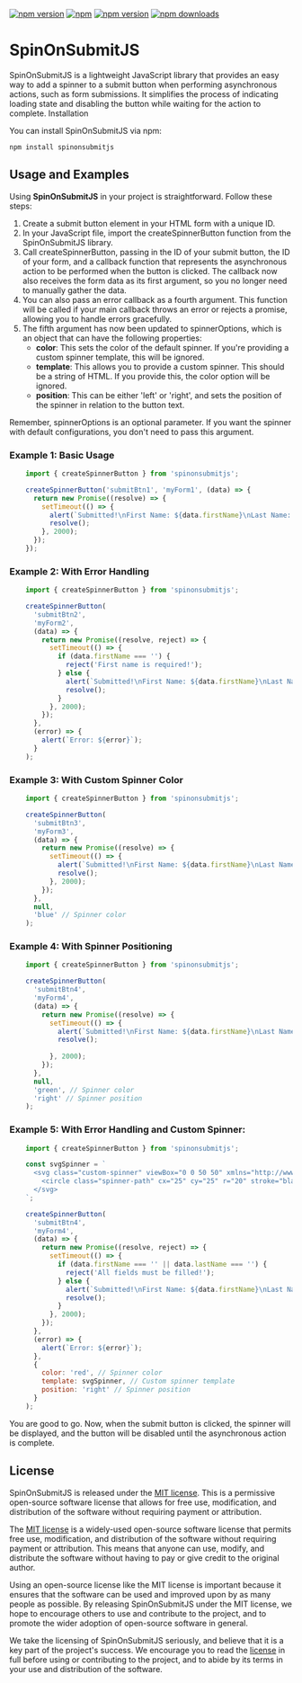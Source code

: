 [![npm version](https://img.shields.io/npm/v/spinonsubmitjs)](https://img.shields.io/npm/v/spinonsubmitjs)
[![npm](https://img.shields.io/npm/l/spinonsubmitjs?style=flat-square)](https://img.shields.io/npm/l/spinonsubmitjs?style=flat-square)
[![npm version](https://img.shields.io/bundlephobia/min/spinonsubmitjs)](https://img.shields.io/bundlephobia/min/spinonsubmitjs)
[![npm downloads](https://img.shields.io/npm/dm/spinonsubmitjs)](https://img.shields.io/npm/dm/spinonsubmitjs)



# SpinOnSubmitJS

SpinOnSubmitJS is a lightweight JavaScript library that provides an easy way to add a spinner to a submit button when performing asynchronous actions, such as form submissions. It simplifies the process of indicating loading state and disabling the button while waiting for the action to complete.
Installation

You can install SpinOnSubmitJS via npm:

```shell
npm install spinonsubmitjs
```

## Usage and Examples

Using **SpinOnSubmitJS** in your project is straightforward. Follow these steps:

1. Create a submit button element in your HTML form with a unique ID.
2. In your JavaScript file, import the createSpinnerButton function from the SpinOnSubmitJS library.
3. Call createSpinnerButton, passing in the ID of your submit button, the ID of your form, and a callback function that represents the asynchronous action to be performed when the button is clicked. The callback now also receives the form data as its first argument, so you no longer need to manually gather the data.
4. You can also pass an error callback as a fourth argument. This function will be called if your main callback throws an error or rejects a promise, allowing you to handle errors gracefully.
5. The fifth argument has now been updated to spinnerOptions, which is an object that can have the following properties:
	- **color**: This sets the color of the default spinner. If you're providing a custom spinner template, this will be ignored.
	- **template**: This allows you to provide a custom spinner. This should be a string of HTML. If you provide this, the color option will be ignored.
	- **position**: This can be either 'left' or 'right', and sets the position of the spinner in relation to the button text.

Remember, spinnerOptions is an optional parameter. If you want the spinner with default configurations, you don't need to pass this argument.

### Example 1: Basic Usage
```javascript 
    import { createSpinnerButton } from 'spinonsubmitjs';

    createSpinnerButton('submitBtn1', 'myForm1', (data) => {
      return new Promise((resolve) => {
        setTimeout(() => {
          alert(`Submitted!\nFirst Name: ${data.firstName}\nLast Name: ${data.lastName}`);
          resolve();
        }, 2000);
      });
    });  
  ```    

### Example 2: With Error Handling
```javascript   
    import { createSpinnerButton } from 'spinonsubmitjs';

    createSpinnerButton(
      'submitBtn2', 
      'myForm2', 
      (data) => {
        return new Promise((resolve, reject) => {
          setTimeout(() => {
            if (data.firstName === '') {
              reject('First name is required!');
            } else {
              alert(`Submitted!\nFirst Name: ${data.firstName}\nLast Name: ${data.lastName}`);
              resolve();
            }
          }, 2000);
        });
      }, 
      (error) => {
        alert(`Error: ${error}`);
      }
    );      
```

### Example 3: With Custom Spinner Color
```javascript 
    import { createSpinnerButton } from 'spinonsubmitjs';

    createSpinnerButton(
      'submitBtn3', 
      'myForm3', 
      (data) => {
        return new Promise((resolve) => {
          setTimeout(() => {
            alert(`Submitted!\nFirst Name: ${data.firstName}\nLast Name: ${data.lastName}`);
            resolve();
          }, 2000);
        });
      },
      null,
      'blue' // Spinner color
    );
```

### Example 4: With Spinner Positioning
```javascript
    import { createSpinnerButton } from 'spinonsubmitjs';

    createSpinnerButton(
      'submitBtn4', 
      'myForm4', 
      (data) => {
        return new Promise((resolve) => {
          setTimeout(() => {
            alert(`Submitted!\nFirst Name: ${data.firstName}\nLast Name: ${data.lastName}`);
            resolve();
         
          }, 2000);
        });
      },
      null,
      'green', // Spinner color
      'right' // Spinner position
    );
```
### Example 5: With Error Handling and Custom Spinner:

```javascript
    import { createSpinnerButton } from 'spinonsubmitjs';

    const svgSpinner = `
      <svg class="custom-spinner" viewBox="0 0 50 50" xmlns="http://www.w3.org/2000/svg">
        <circle class="spinner-path" cx="25" cy="25" r="20" stroke="black" fill="none" stroke-width="4"/>
      </svg>
    `;

    createSpinnerButton(
      'submitBtn4', 
      'myForm4', 
      (data) => {
        return new Promise((resolve, reject) => {
          setTimeout(() => {
            if (data.firstName === '' || data.lastName === '') {
              reject('All fields must be filled!');
            } else {
              alert(`Submitted!\nFirst Name: ${data.firstName}\nLast Name: ${data.lastName}`);
              resolve();
            }
          }, 2000);
        });
      }, 
      (error) => {
        alert(`Error: ${error}`);
      },
      {
        color: 'red', // Spinner color
        template: svgSpinner, // Custom spinner template
        position: 'right' // Spinner position
      }
    );
```

You are good to go. Now, when the submit button is clicked, the spinner will be displayed, and the button will be disabled until the asynchronous action is complete.

## License

SpinOnSubmitJS is released under the [MIT license](https://github.com/thedhanawada/SpinOnSubmitJS/blob/main/LICENSE). This is a permissive open-source software license that allows for free use, modification, and distribution of the software without requiring payment or attribution.

The [MIT license](https://opensource.org/licenses/MIT) is a widely-used open-source software license that permits free use, modification, and distribution of the software without requiring payment or attribution. This means that anyone can use, modify, and distribute the software without having to pay or give credit to the original author.

Using an open-source license like the MIT license is important because it ensures that the software can be used and improved upon by as many people as possible. By releasing SpinOnSubmitJS under the MIT license, we hope to encourage others to use and contribute to the project, and to promote the wider adoption of open-source software in general.

We take the licensing of SpinOnSubmitJS seriously, and believe that it is a key part of the project's success. We encourage you to read the [license](https://github.com/thedhanawada/SpinOnSubmitJS/blob/main/LICENSE) in full before using or contributing to the project, and to abide by its terms in your use and distribution of the software. 
